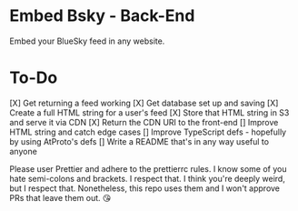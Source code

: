 # Embed Bsky - Back-End

Embed your BlueSky feed in any website.

# To-Do

[X] Get returning a feed working
[X] Get database set up and saving
[X] Create a full HTML string for a user's feed
[X] Store that HTML string in S3 and serve it via CDN
[X] Return the CDN URI to the front-end
[] Improve HTML string and catch edge cases
[] Improve TypeScript defs - hopefully by using AtProto's defs
[] Write a README that's in any way useful to anyone

Please user Prettier and adhere to the prettierrc rules. I know some of you hate semi-colons and brackets. I respect that. I think you're deeply weird, but I respect that. Nonetheless, this repo uses them and I won't approve PRs that leave them out. 😘
